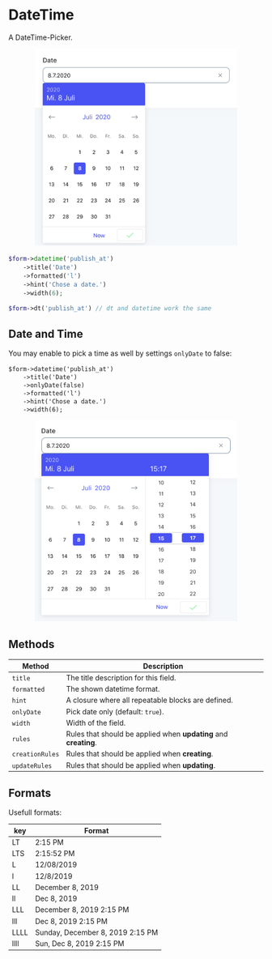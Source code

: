 # DateTime

A DateTime-Picker.

<center>
      <img src="./screens/datetime/example.png" style="max-width:400px">
</center>

```php
$form->datetime('publish_at')
    ->title('Date')
    ->formatted('l')
    ->hint('Chose a date.')
    ->width(6);
```

```php
$form->dt('publish_at') // dt and datetime work the same
```

## Date and Time

You may enable to pick a time as well by settings `onlyDate` to false:

```php{3}
$form->datetime('publish_at')
    ->title('Date')
    ->onlyDate(false)
    ->formatted('l')
    ->hint('Chose a date.')
    ->width(6);
```

<center>
      <img src="./screens/datetime/date_and_time.png" style="max-width:400px">
</center>

## Methods

| Method          | Description                                                      |
| --------------- | ---------------------------------------------------------------- |
| `title`         | The title description for this field.                            |
| `formatted`     | The shown datetime format.                                       |
| `hint`          | A closure where all repeatable blocks are defined.               |
| `onlyDate`      | Pick date only (default: `true`).                                |
| `width`         | Width of the field.                                              |
| `rules`         | Rules that should be applied when **updating** and **creating**. |
| `creationRules` | Rules that should be applied when **creating**.                  |
| `updateRules`   | Rules that should be applied when **updating**.                  |

## Formats

Usefull formats:

| key  | Format                           |
| ---- | -------------------------------- |
| LT   | 2:15 PM                          |
| LTS  | 2:15:52 PM                       |
| L    | 12/08/2019                       |
| l    | 12/8/2019                        |
| LL   | December 8, 2019                 |
| ll   | Dec 8, 2019                      |
| LLL  | December 8, 2019 2:15 PM         |
| lll  | Dec 8, 2019 2:15 PM              |
| LLLL | Sunday, December 8, 2019 2:15 PM |
| llll | Sun, Dec 8, 2019 2:15 PM         |
